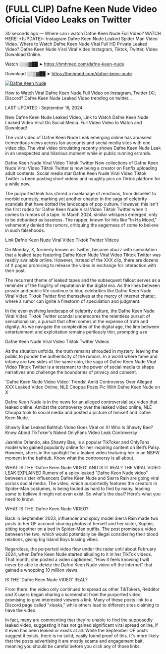# (FULL CLIP) Dafne Keen Nude Video Oficial Video Leaks on Twitter

30 seconds ago — Where can i watch Dafne Keen Nude Full Video? WATCH HERE! +(UPDATE)~ Instagram Dafne Keen Nude Leaked Spider Man Video Video. Where to Watch Dafne Keen Nude Viral Full HD Private Leaked Video? Dafne Keen Nude Viral Viral Video Instagram, Tiktok, Twitter, Video Download Online.

Watch ░░▒▓██ ➤ https://hmhmed.com/dafne-keen-nude

Download ░░▒▓██ ➤ https://hmhmed.com/dafne-keen-nude

[![Dafne Keen Nude](https://i.imgur.com/dJHk4Zq.gif)](https://hmhmed.com/dafne-keen-nude)

How to Watch Viral Dafne Keen Nude Full Video on Instagram, Twitter (X), Discord? Dafne Keen Nude Leaked Video trending on twitter...

LAST UPDATED : September 16, 2024.

New Dafne Keen Nude Leaked Video, Link to Watch Dafne Keen Nude Leaked Video Viral On Social Media. Full Video Video to Watch and Download!

The viral video of Dafne Keen Nude Leak emerging online has amassed tremendous views across fan accounts and social media sites with one video clip. The viral video circulating recently shows Dafne Keen Nude Leak in an unexpected and hilarious moment while in public running errands.

Dafne Keen Nude Viral Video Tiktok Twitter New collections of Dafne Keen Nude Viral Video Tiktok Twitter is now being a creator on Fanfix uploading adult contents. Social media star Dafne Keen Nude Viral Video Tiktok Twitter is been posting short videos and naughty pics on Tiktok platform for a while now.

The purported leak has stirred a maelanage of reactions, from disbelief to morbid curiosity, marking yet another chapter in the saga of celebrity scandals that have dotted the landscape of pop culture. However, this isn't the first rodeo for Dafne Keen Nude Viral Video Tiktok Twitter when it comes to rumors of a tape. In March 2024, similar whispers emerged, only to be debunked as baseless. The rapper, known for hits like "In Ha Mood," vehemently denied the rumors, critiquing the eagerness of some to believe in such falsehoods.

Link Dafne Keen Nude Viral Video Tiktok Twitter Videos

On Monday, X, formerly known as Twitter, became abuzz with speculation that a leaked tape featuring Dafne Keen Nude Viral Video Tiktok Twitter was readily available online. However, instead of the XXX clip, there are dozens of X pages promising to release the video in exchange for interaction with their post.

The recurrent theme of leaked tapes and the subsequent fallout serves as a reminder of the fragility of reputation in the digital era. As the lines between private and public life continue to blur, celebrities like Dafne Keen Nude Viral Video Tiktok Twitter find themselves at the mercy of internet chatter, where a rumor can ignite a firestorm of speculation and judgment.

In the ever-evolving landscape of celebrity culture, the Dafne Keen Nude Viral Video Tiktok Twitter scandal underscores the relentless pursuit of sensationalism, a pursuit that often comes at the expense of truth and dignity. As we navigate the complexities of the digital age, the line between entertainment and exploitation remains perilously thin, prompting a re

Dafne Keen Nude Viral Video Tiktok Twitter Videos

As the situation unfolds, the truth remains shrouded in mystery, leaving the public to ponder the authenticity of the rumors. In a world where fame and infamy are two sides of the same coin, the saga of Dafne Keen Nude Viral Video Tiktok Twitter is a testament to the power of social media to shape narratives and challenge the boundaries of privacy and consent.

'Dafne Keen Nude Video Video' Trends! Amid Controversy Over Alleged XXX Leaked Video Online, NLE Choppa Posts Pic With Dafne Keen Nude on X

Dafne Keen Nude is in the news for an alleged controversial sex video that leaked online. Amidst the controversy over the leaked video online, NLE Choppa took to social media and posted a picture of himself and Dafne Keen Nude.

Shawty Bae Leaked Bathtub Video Goes Viral on X! Who Is Shawty Bae? Know About TikToker’s Naked OnlyFans Video Leak Controversy

Jasmine Orlando, aka Shawty Bae, is a popular TikToker and OnlyFans model who gained popularity online for her inspiring content on Bell’s Palsy. However, she is in the spotlight for a leaked video featuring her in an NSFW moment in the bathtub. Know what the controversy is all about.

WHAT IS THE 'Dafne Keen Nude VIDEO' AND IS IT REAL? THE VIRAL VIDEO LEAK EXPLAINED Rumors of a spicy leaked "Dafne Keen Nude video" between sister influencers Dafne Keen Nude and Sierra Rain are going viral across social media. The video, which purportedly features the creators in Spider-Man costumes, is being touted as hard to find by many, leading some to believe it might not even exist. So what's the deal? Here's what you need to know.

WHAT IS THE 'Dafne Keen Nude VIDEO?'

Back in September 2023, influencer and spicy model Sierra Rain made two posts to her OF account sharing photos of herself and her sister, Sophie, sitting together on a bed in Spider-Man outfits. The post promises a video between the two, which would potentially be illegal considering their blood relations, giving big Island Boys kissing vibes.

Regardless, the purported video flew under the radar until about February 2024, when Dafne Keen Nude started alluding to it in her TikTok videos. That month, she posted a video captioned, "How it feels knowing I will never be able to delete the Dafne Keen Nude video off the internet" that gained a whopping 10 million views.

IS THE 'Dafne Keen Nude VIDEO' REAL?

From there, the video only continued to spread as other TikTokers, Redditor and X users began sharing a screenshot from the purported video, promising to give interested viewers a link. Many of these posts link to a Discord page called "xleaks," while others lead to different sites claiming to have the video.

In fact, many are commenting that they're unable to find the supposedly leaked video, suggesting it has not gained significant viral spread online, if it even has been leaked or exists at all. While the September OF posts suggest it exists, there is no solid, easily found proof of this. It's more likely that the posts advertising it are mostly scams and engagement bait, meaning you should be careful before you click any of those links.
